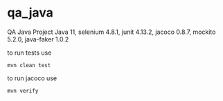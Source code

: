 # qa_java
QA Java Project
Java 11,
selenium 4.8.1,
junit 4.13.2,
jacoco 0.8.7,
mockito 5.2.0,
java-faker 1.0.2

to run tests use
```shell
mvn clean test
```
to run jacoco use
```shell
mvn verify
```
